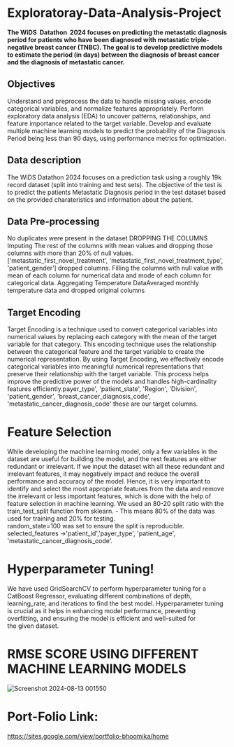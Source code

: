 # Exploratoray-Data-Analysis-Project
**The WiDS  Datathon  2024 focuses on predicting the metastatic diagnosis period for patients who have been diagnosed with metastatic triple-negative breast cancer (TNBC). The goal is to develop predictive models to estimate the period (in days) between the diagnosis of breast cancer and the diagnosis of metastatic cancer.**

## Objectives
Understand and preprocess the data to handle missing values, encode categorical         variables, and normalize features appropriately.
Perform exploratory data analysis (EDA) to uncover patterns, relationships, and feature importance related to the target variable.
Develop and evaluate multiple machine learning models to predict the probability of the Diagnosis Period being less than 90 days, using performance metrics for optimization. 

## Data description
The WiDS Datathon 2024 focuses on a prediction task using a roughly 19k record dataset (split into training and test sets).
 The objective of the test is to predict the patients Metastatic Diagnosis period in the test dataset based on the provided charateristics and information about the patient.

## Data Pre-processing
No duplicates were present in the dataset
DROPPING THE COLUMNS 
Imputing The rest of the columns with mean values and dropping those columns with more than 20% of null           values.
['metastatic_first_novel_treatment', 'metastatic_first_novel_treatment_type', 'patient_gender’] dropped columns.
Filling the columns with null value with mean of each column for numerical data and mode of each column for categorical data.
Aggregating Temperature DataAveraged monthly temperature data and dropped original columns

## Target Encoding
Target Encoding is a technique used to convert categorical variables into numerical values by replacing each category with the mean of the target variable for that category. 
This encoding technique uses the relationship between the categorical feature and the target variable to create the numerical representation.
By using Target Encoding, we effectively encode categorical variables into meaningful numerical representations that preserve their relationship with the target variable. 
This process helps improve the predictive power of the models and handles high-cardinality features efficiently.payer_type', 'patient_state', 'Region', 'Division', 'patient_gender', 'breast_cancer_diagnosis_code', 'metastatic_cancer_diagnosis_code' these are our target columns.

# Feature Selection
While developing the machine learning model, only a few variables in the dataset are useful for building the model, and the rest features are either redundant or irrelevant. 
If we input the dataset with all these redundant and irrelevant features, it may negatively impact and reduce the overall performance and accuracy of the model.
 Hence, it is very important to identify and select the most appropriate features from the data and remove the irrelevant or less important features, which is done with the help of feature selection in machine learning. 
We used an 80-20 split ratio with the train_test_split function from sklearn.   - This means 80% of the data was used for training and 20% for testing.  
 random_state=100 was set to ensure the split is reproducible.
selected_features ->'patient_id','payer_type', 'patient_age', 'metastatic_cancer_diagnosis_code’.

# Hyperparameter Tuning!
We have used GridSearchCV to perform hyperparameter tuning for a CatBoost Regressor, evaluating different combinations of depth, learning_rate, and iterations to find the best model. 
Hyperparameter tuning is crucial as it helps in enhancing model performance, preventing overfitting, and ensuring the model is efficient and well-suited for the given dataset.





# RMSE SCORE USING DIFFERENT MACHINE LEARNING MODELS

![Screenshot 2024-08-13 001550](https://github.com/user-attachments/assets/8fd4db0d-94dd-4466-b163-9d70beff51b2)

# Port-Folio Link:
https://sites.google.com/view/portfolio-bhoomika/home


